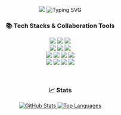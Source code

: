 <p align="center">
<img src="https://capsule-render.vercel.app/api?type=venom&height=250&color=auto&text=Hi,%20I'm%20So%20Jeong👋&desc=Frontend%20Developer%20Aspirant&descSize=30&descAlignY=65&fontSize=60&fontAlignY=40">
<img src="https://readme-typing-svg.demolab.com?font=Fira+Code&pause=1000&color=58A6FF&random=false&width=435&lines=A+student+majoring+in+SSWU-CSE.;(Convergence+Security+Engineering)" alt="Typing SVG" />
</p>
<h3 align="center">📚 Tech Stacks & Collaboration Tools</h3>
<p align="center">
<img src="https://img.shields.io/badge/HTML5-E34F26?style=for-the-badge&logo=html5&logoColor=white"/>
<img src="https://img.shields.io/badge/css3-1572B6?style=for-the-badge&logo=css3&logoColor=white">
<img src="https://img.shields.io/badge/JavaScript-F7DF1E?style=for-the-badge&logo=JavaScript&logoColor=white"/>
<br>
<img src="https://img.shields.io/badge/Typescript-3178C6?style=for-the-badge&logo=Typescript&logoColor=white"/>
<img src="https://img.shields.io/badge/React-20232A?style=for-the-badge&logo=react&logoColor=61DAFB"/>
<img src="https://img.shields.io/badge/styled components-DB7093?style=for-the-badge&logo=styled-components&logoColor=white"/>
<br>
  
<img src="https://img.shields.io/badge/Python-3776AB?style=for-the-badge&logo=Python&logoColor=white"/>
<img src="https://img.shields.io/badge/Firebase-FFCA28?style=for-the-badge&logo=firebase&logoColor=black"/>
<img src="https://img.shields.io/badge/Postman-FF6C37?style=for-the-badge&logo=Postman&logoColor=white"/>
<img src="https://img.shields.io/badge/Selenium-43B02A?style=for-the-badge&logo=Selenium&logoColor=white"/>
<br>
<img src="https://img.shields.io/badge/GIT-E44C30?style=for-the-badge&logo=git&logoColor=white"/>
<img src="https://img.shields.io/badge/GitHub-100000?style=for-the-badge&logo=github&logoColor=white"/>
<img src="https://img.shields.io/badge/Notion-000000?style=for-the-badge&logo=notion&logoColor=white"/>
<img src="https://img.shields.io/badge/Figma-F24E1E?style=for-the-badge&logo=figma&logoColor=white"/>
</p>

<br>
<h3 align="center">📈 Stats</h3>

<p align="center">
   <a href="https://github.com/thwjddlqslek">
     <!--GitHub 스택-->
    <img src="https://github-readme-stats.vercel.app/api?username=thwjddlqslek&show_icons=true&bg_color=00000000&layout=compact&theme=holi" alt="GitHub Stats">
  </a>

  <a href="https://github.com/thwjddlqslek">
    <!--GitHub 언어 사용빈도-->
    <img src="https://github-readme-stats.vercel.app/api/top-langs/?username=thwjddlqslek&layout=compact" alt="Top Languages">
  </a>
</p>
